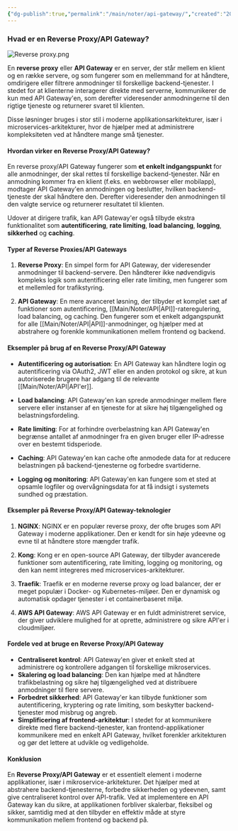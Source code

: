 ```yaml
---
{"dg-publish":true,"permalink":"/main/noter/api-gateway/","created":"2024-11-11T10:19:56.138+01:00"}
---
```


### Hvad er en Reverse Proxy/API Gateway?
![Reverse proxy.png](/img/user/Reverse%20proxy.png)

En **reverse proxy** eller **API Gateway** er en server, der står mellem en klient og en række servere, og som fungerer som en mellemmand for at håndtere, omdirigere eller filtrere anmodninger til forskellige backend-tjenester. I stedet for at klienterne interagerer direkte med serverne, kommunikerer de kun med API Gateway'en, som derefter videresender anmodningerne til den rigtige tjeneste og returnerer svaret til klienten.

Disse løsninger bruges i stor stil i moderne applikationsarkitekturer, især i microservices-arkitekturer, hvor de hjælper med at administrere kompleksiteten ved at håndtere mange små tjenester.

#### Hvordan virker en Reverse Proxy/API Gateway?

En reverse proxy/API Gateway fungerer som **et enkelt indgangspunkt** for alle anmodninger, der skal rettes til forskellige backend-tjenester. Når en anmodning kommer fra en klient (f.eks. en webbrowser eller mobilapp), modtager API Gateway'en anmodningen og beslutter, hvilken backend-tjeneste der skal håndtere den. Derefter videresender den anmodningen til den valgte service og returnerer resultatet til klienten.

Udover at dirigere trafik, kan API Gateway'er også tilbyde ekstra funktionalitet som **autentificering**, **rate limiting**, **load balancing**, **logging**, **sikkerhed** og **caching**.

#### Typer af Reverse Proxies/API Gateways

1. **Reverse Proxy**: En simpel form for API Gateway, der videresender anmodninger til backend-servere. Den håndterer ikke nødvendigvis kompleks logik som autentificering eller rate limiting, men fungerer som et mellemled for trafikstyring.
    
2. **API Gateway**: En mere avanceret løsning, der tilbyder et komplet sæt af funktioner som autentificering, [[Main/Noter/API\|API]]-rateregulering, load balancing, og caching. Den fungerer som et enkelt adgangspunkt for alle [[Main/Noter/API\|API]]-anmodninger, og hjælper med at abstrahere og forenkle kommunikationen mellem frontend og backend.

#### Eksempler på brug af en Reverse Proxy/API Gateway

- **Autentificering og autorisation**: En API Gateway kan håndtere login og autentificering via OAuth2, JWT eller en anden protokol og sikre, at kun autoriserede brugere har adgang til de relevante [[Main/Noter/API\|API'er]].
    
- **Load balancing**: API Gateway'en kan sprede anmodninger mellem flere servere eller instanser af en tjeneste for at sikre høj tilgængelighed og belastningsfordeling.
    
- **Rate limiting**: For at forhindre overbelastning kan API Gateway'en begrænse antallet af anmodninger fra en given bruger eller IP-adresse over en bestemt tidsperiode.
    
- **Caching**: API Gateway'en kan cache ofte anmodede data for at reducere belastningen på backend-tjenesterne og forbedre svartiderne.
    
- **Logging og monitoring**: API Gateway'en kan fungere som et sted at opsamle logfiler og overvågningsdata for at få indsigt i systemets sundhed og præstation.
    

#### Eksempler på Reverse Proxy/API Gateway-teknologier

1. **NGINX**: NGINX er en populær reverse proxy, der ofte bruges som API Gateway i moderne applikationer. Den er kendt for sin høje ydeevne og evne til at håndtere store mængder trafik.
    
2. **Kong**: Kong er en open-source API Gateway, der tilbyder avancerede funktioner som autentificering, rate limiting, logging og monitoring, og den kan nemt integreres med microservices-arkitekturer.
    
3. **Traefik**: Traefik er en moderne reverse proxy og load balancer, der er meget populær i Docker- og Kubernetes-miljøer. Den er dynamisk og automatisk opdager tjenester i et containerbaseret miljø.
    
4. **AWS API Gateway**: AWS API Gateway er en fuldt administreret service, der giver udviklere mulighed for at oprette, administrere og sikre API'er i cloudmiljøer.

#### Fordele ved at bruge en Reverse Proxy/API Gateway

- **Centraliseret kontrol**: API Gateway'en giver et enkelt sted at administrere og kontrollere adgangen til forskellige mikroservices.
- **Skalering og load balancing**: Den kan hjælpe med at håndtere trafikbelastning og sikre høj tilgængelighed ved at distribuere anmodninger til flere servere.
- **Forbedret sikkerhed**: API Gateway'er kan tilbyde funktioner som autentificering, kryptering og rate limiting, som beskytter backend-tjenester mod misbrug og angreb.
- **Simplificering af frontend-arkitektur**: I stedet for at kommunikere direkte med flere backend-tjenester, kan frontend-applikationer kommunikere med en enkelt API Gateway, hvilket forenkler arkitekturen og gør det lettere at udvikle og vedligeholde.

#### Konklusion

En **Reverse Proxy/API Gateway** er et essentielt element i moderne applikationer, især i mikroservice-arkitekturer. Det hjælper med at abstrahere backend-tjenesterne, forbedre sikkerheden og ydeevnen, samt give centraliseret kontrol over API-trafik. Ved at implementere en API Gateway kan du sikre, at applikationen forbliver skalerbar, fleksibel og sikker, samtidig med at den tilbyder en effektiv måde at styre kommunikation mellem frontend og backend på.